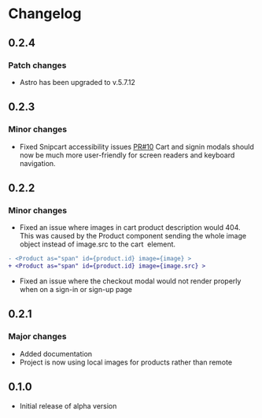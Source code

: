 # Changelog

## 0.2.4
### Patch changes
 - Astro has been upgraded to v.5.7.12

## 0.2.3
### Minor changes
- Fixed Snipcart accessibility issues
[PR#10](https://github.com/CodeStitchOfficial/Advanced-Astro-Snipcart/pull/10)
Cart and signin modals should now be much more user-friendly for screen readers and keyboard navigation.

## 0.2.2
### Minor changes
- Fixed an issue where images in cart product description would 404. This was caused by the Product component sending the whole image object instead of image.src to the cart <img> element.
```diff
- <Product as="span" id={product.id} image={image} >
+ <Product as="span" id={product.id} image={image.src} >
```

- Fixed an issue where the checkout modal would not render properly when on a sign-in or sign-up page

## 0.2.1
### Major changes
- Added documentation
- Project is now using local images for products rather than remote


## 0.1.0
- Initial release of alpha version

